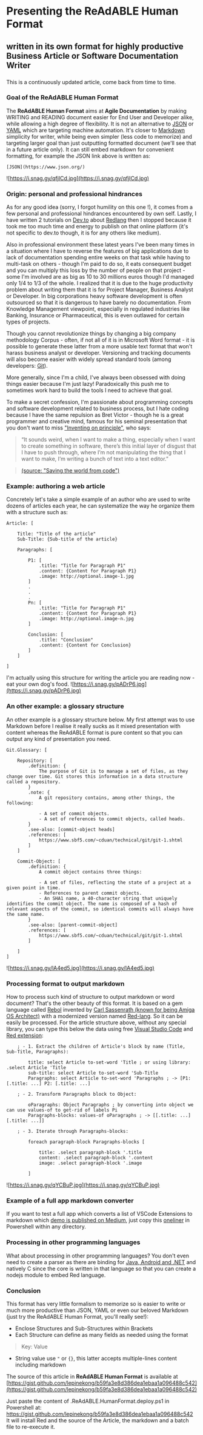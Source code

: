 # Presenting the ReAdABLE Human Format

## written in its own format for highly productive Business Article or Software Documentation Writer


### 

This is a continuously updated article, come back from time to time.

### Goal of the ReAdABLE Human Format


The **ReAdABLE Human Format** aims at **Agile Documentation** by making WRITING and READING document easier for End User and Developer alike, while allowing a high degree of flexibility. It is not an alternative to [JSON](https://www.json.org/) or [YAML](https://en.wikipedia.org/wiki/YAML) which are targeting machine automation. It's closer to [Markdown](https://daringfireball.net/projects/markdown/) simplicity for writer, while being even simpler (less code to memorize) and targeting larger goal than just outputting formatted document (we'll see that in a future article only). It can still embed markdown for convenient formatting, for example the JSON link above is written as:

```
[JSON](https://www.json.org/)
```


![https://i.snag.gy/qfjICd.jpg](https://i.snag.gy/qfjICd.jpg)
                    
### Origin: personal and professional hindrances


As for any good idea (sorry, I forgot humility on this one !), it comes from a few personal and professional hindrances encountered by own self.
Lastly, I have written 2 tutorials on [Dev.to](https://dev.to/lepinekong/red-for-hopeless-programmers---part-ii-258) about [Redlang](http://red-lang.org) then I stopped because it took me too much time and energy to publish on that online platform (it's not specific to dev.to though, it is for any others like medium).

Also in professional environment these latest years I've been many times in a situation where I have to reverse the features of big applications due to lack of documentation spending entire  weeks on that task while having to multi-task on others - though I'm paid to do so, it eats consequent budget and you can multiply this loss by the number of people on that project - some I'm involved are as big as 10 to 30 millions euros though I'd managed only 1/4 to 1/3 of the whole. I realized that it is due to the huge productivity problem about writing them that it is for Project Manager, Business Analyst or Developer. In big corporations heavy software development is often outsourced so that it is  dangerous to have barely no documentation. From Knowledge Management viewpoint, especially in regulated industries like Banking, Insurance or  Pharmaceutical, this is even outlawed for certain types of projects.

Though you cannot revolutionize things by changing a big company methodology Corpus - often, if not all of it is in Microsoft Word format - it is possible to generate these latter from a more usable text format that won't harass business analyst or developer. Versioning and tracking documents will also become easier with widely spread standard tools (among developers: [Git](https://git-scm.com/)).

More generally, since I'm a child, I've always been obsessed with doing things easier because I'm just lazy! Paradoxically this push me to sometimes work hard to build the tools I need to achieve that goal.

To make a secret confession, I'm passionate about programming concepts and software development related to business process, but I hate coding because I have the same repulsion as Bret Victor - though he is a great programmer and creative mind, famous for his seminal presentation that you don't want to miss ["Inventing on principle"](https://vimeo.com/36579366), who says: 

>“It sounds weird, when I want to make a thing, especially when I want to create something in software, there’s this initial layer of disgust that I have to push through, where I’m not manipulating the thing that I want to make, I’m writing a bunch of text into a text editor.”

>[(source: "Saving the world from code")](https://www.theatlantic.com/technology/archive/2017/09/saving-the-world-from-code/540393/)


### Example: authoring a web article


Concretely let's take a simple example of an author who are used to write dozens of articles each year, he can systematize the way he organize them with a structure such as:

```
Article: [

    Title: "Title of the article"
    Sub-Title: {Sub-title of the article}
    
    Paragraphs: [

        P1: [
            .title: "Title for Paragraph P1"
            .content: {Content for Paragraph P1}
            .image: http://optional.image-1.jpg
        ]
        .
        .
        .
        Pn: [
            .title: "Title for Paragraph P1"
            .content: {Content for Paragraph P1}
            .image: http://optional.image-n.jpg
        ]

        Conclusion: [
            .title: "Conclusion"
            .content: {Content for Conclusion}
        ]
    ]
    
]
```

I'm actually using this structure for writing the article you are reading now - eat your own dog's food.
![https://i.snag.gy/pADrP6.jpg](https://i.snag.gy/pADrP6.jpg)
                    
### An other example: a glossary structure


An other example is a glossary structure below. My first attempt was to use Markdown before I realise it really sucks as it mixed presentation with content whereas the ReAdABLE format is pure content so that you can output any kind of presentation you need. 

```
Git.Glossary: [

    Repository: [
        .definition: {
            The purpose of Git is to manage a set of files, as they change over time. Git stores this information in a data structure called a repository.            
        }
        .note: {
            A git repository contains, among other things, the following:

            - A set of commit objects.
            - A set of references to commit objects, called heads.
        }
        .see-also: [commit-object heads]
        .references: [
            https://www.sbf5.com/~cduan/technical/git/git-1.shtml
        ]
    ]

    Commit-Object: [
        .definition: {
            A commit object contains three things:

            - A set of files, reflecting the state of a project at a given point in time.
            - References to parent commit objects.
            - An SHA1 name, a 40-character string that uniquely identifies the commit object. The name is composed of a hash of relevant aspects of the commit, so identical commits will always have the same name.
        } 
        .see-also: [parent-commit-object]
        .references: [
            https://www.sbf5.com/~cduan/technical/git/git-1.shtml
        ]        

    ]
]
```


![https://i.snag.gy/lA4ed5.jpg](https://i.snag.gy/lA4ed5.jpg)
                    
### Processing format to output markdown


How to process such kind of structure to output markdown or word document? That's the other beauty of this format. It is based on a gem language called [Rebol](http://www.rebol.com/) invented by [Carl Sassenrath (known for being Amiga OS Architect)](https://en.wikipedia.org/wiki/Carl_Sassenrath) with a modernized version named [Red-lang](https://www.red-lang.org/). So it can be easily be processed. For the article structure above, without any special library, you can type this below the data using free [Visual Studio Code](https://code.visualstudio.com/) and [Red extension](https://marketplace.visualstudio.com/items?itemName=red-auto.red):

```
    ; - 1. Extract the children of Article's block by name (Title, Sub-Title, Paragraphs):

        title: select Article to-set-word 'Title ; or using library: .select Article 'Title 
        sub-title: select Article to-set-word 'Sub-Title
        Paragraphs: select Article to-set-word 'Paragraphs ; -> [P1: [.title: ...] P2: [.title: ...]    

    ; - 2. Transform Paragraphs block to Object:

        oParagraphs: Object Paragraphs ; by converting into object we can use values-of to get-rid of labels Pi
        Paragraphs-blocks: values-of oParagraphs ; -> [[.title: ...] [.title: ...]]

    ; - 3. Iterate through Paragraphs-blocks:

        foreach paragraph-block Paragraphs-blocks [

            title: .select paragraph-block '.title
            content: .select paragraph-block '.content 
            image: .select paragraph-block '.image 

        ]  
```


![https://i.snag.gy/qYCBuP.jpg](https://i.snag.gy/qYCBuP.jpg)
                    
### Example of a full app markdown converter


If you want to test a full app which converts a list of VSCode Extensions to markdown which [demo is published on Medium](https://medium.com/@lepinekong/test-md-842c4a3bc6ec), just copy this [oneliner](https://gist.githubusercontent.com/lepinekong/a1b1bdff993fdfdb969e933eb14cd266/raw/8d08005efd8da8a267230d28aa9af5e0206e170a/install.red.and.run.script.with.powershell) in Powershell within any directory.

### Processing in other programming languages


What about processing in other programming languages? You don't even need to create a parser as there are binding for [Java, Android and .NET](https://github.com/red/red/tree/master/bridges) and natively C since the core is written in that language so that you can create a nodejs module to embed Red language.

### Conclusion


This format has very little formalism to memorize so is easier to write or much more productive than JSON, YAML or even our beloved Markdown (just try the ReAdABLE Human Format, you'll really see!):

- Enclose Structures and Sub-Structures within Brackets 
- Each Structure can define as many fields as needed using the format

> Key: Value

- String value use `"` or `{}`, this latter accepts multiple-lines content including markdown

The source of this article in **ReAdABLE Human Format** is available at 
[https://gist.github.com/lepinekong/b59fa3e8d386dea1ebaa1a096488c542](https://gist.github.com/lepinekong/b59fa3e8d386dea1ebaa1a096488c542)

Just paste the content of .ReAdABLE.HumanFormat.deploy.ps1 in Powershell at:
https://gist.github.com/lepinekong/b59fa3e8d386dea1ebaa1a096488c542
It will install Red and the source of the Article, the markdown and a batch file to re-execute it.


